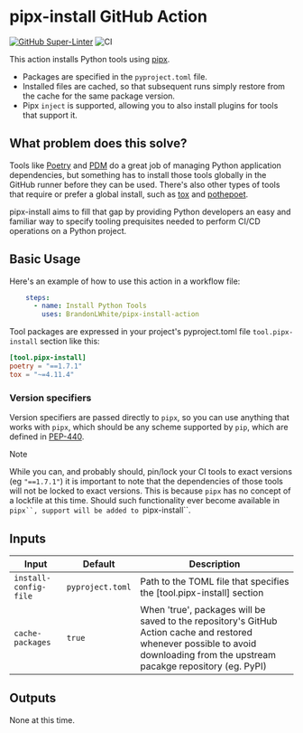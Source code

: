 <!--
TODO Docs:
- Developed and tested on Linux runners.
- Requires pipx > ? to already be installed in the runner (this is the case for Github Ubuntu runner)
- Inject
- Why pipx?
- Wait, how does pipx get install?  (It's already installed in GHA runners)
- List of tools that are candidates for installing with pipx-install:
-     Poetry, pdm, pipenv, hatch, poethepoet, invoke, tox, nox,
-->

# pipx-install GitHub Action

[![GitHub Super-Linter](https://github.com/actions/hello-world-javascript-action/actions/workflows/linter.yml/badge.svg)](https://github.com/super-linter/super-linter)
![CI](https://github.com/actions/hello-world-javascript-action/actions/workflows/ci.yml/badge.svg)

This action installs Python tools using [pipx](https://github.com/pypa/pipx).

- Packages are specified in the `pyproject.toml` file.
- Installed files are cached, so that subsequent runs simply restore from the cache for the same package version.
- Pipx `inject` is supported, allowing you to also install plugins for tools that support it.

## What problem does this solve?
Tools like [Poetry](https://python-poetry.org/) and [PDM](https://github.com/pdm-project/pdm) do a great job of managing Python application dependencies, but something has to install those tools globally in the GitHub runner before they can be used.
There's also other types of tools that require or prefer a global install, such as [tox](https://tox.wiki/) and [pothepoet](https://github.com/nat-n/poethepoet).

pipx-install aims to fill that gap by providing Python developers an easy and familiar way to specify tooling prequisites needed to perform CI/CD operations on a Python project.

## Basic Usage

Here's an example of how to use this action in a workflow file:

```yaml
    steps:
      - name: Install Python Tools
        uses: BrandonLWhite/pipx-install-action
```

Tool packages are expressed in your project's pyproject.toml file `tool.pipx-install` section like this:

```toml
[tool.pipx-install]
poetry = "==1.7.1"
tox = "~=4.11.4"
```

### Version specifiers
Version specifiers are passed directly to `pipx`, so you can use anything that works with `pipx`, which should be any scheme supported by `pip`, which are defined in [PEP-440](https://peps.python.org/pep-0440/).

> [!NOTE]
> While you can, and probably should, pin/lock your CI tools to exact versions (eg `"==1.7.1"`) it is important to note that the dependencies of those tools will not be locked to exact versions.  This is because `pipx` has no concept of a lockfile at this time.  Should such functionality ever become available in `pipx``, support will be added to `pipx-install``.

## Inputs

| Input                 | Default          | Description                     |
| --------------------- | ---------------- | ------------------------------- |
| `install-config-file` | `pyproject.toml` | Path to the TOML file that specifies the [tool.pipx-install] section  |
| `cache-packages`      | `true`           | When 'true', packages will be saved to the repository's GitHub Action cache and restored whenever possible to avoid downloading from the upstream pacakge repository (eg. PyPI)  |


## Outputs

None at this time.